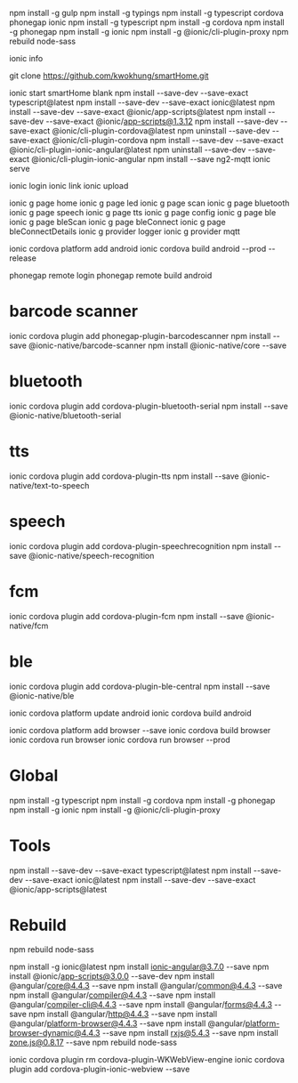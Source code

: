npm install -g gulp
npm install -g typings
npm install -g typescript cordova phonegap ionic
npm install -g typescript
npm install -g cordova
npm install -g phonegap
npm install -g ionic
npm install -g @ionic/cli-plugin-proxy
npm rebuild node-sass

ionic info

git clone https://github.com/kwokhung/smartHome.git

ionic start smartHome blank
npm install --save-dev --save-exact typescript@latest
npm install --save-dev --save-exact ionic@latest
npm install --save-dev --save-exact @ionic/app-scripts@latest
npm install --save-dev --save-exact @ionic/app-scripts@1.3.12
npm install --save-dev --save-exact @ionic/cli-plugin-cordova@latest
npm uninstall --save-dev --save-exact @ionic/cli-plugin-cordova
npm install --save-dev --save-exact @ionic/cli-plugin-ionic-angular@latest
npm uninstall --save-dev --save-exact @ionic/cli-plugin-ionic-angular
npm install --save ng2-mqtt
ionic serve

ionic login
ionic link
ionic upload

ionic g page home
ionic g page led
ionic g page scan
ionic g page bluetooth
ionic g page speech
ionic g page tts
ionic g page config
ionic g page ble
ionic g page bleScan
ionic g page bleConnect
ionic g page bleConnectDetails
ionic g provider logger
ionic g provider mqtt

ionic cordova platform add android
ionic cordova build android --prod --release

phonegap remote login
phonegap remote build android

# barcode scanner
ionic cordova plugin add phonegap-plugin-barcodescanner
npm install --save @ionic-native/barcode-scanner
npm install @ionic-native/core --save

# bluetooth
ionic cordova plugin add cordova-plugin-bluetooth-serial
npm install --save @ionic-native/bluetooth-serial

# tts
ionic cordova plugin add cordova-plugin-tts
npm install --save @ionic-native/text-to-speech

# speech
ionic cordova plugin add cordova-plugin-speechrecognition
npm install --save @ionic-native/speech-recognition

# fcm
ionic cordova plugin add cordova-plugin-fcm
npm install --save @ionic-native/fcm

# ble
ionic cordova plugin add cordova-plugin-ble-central
npm install --save @ionic-native/ble

ionic cordova platform update android
ionic cordova build android

ionic cordova platform add browser --save
ionic cordova build browser
ionic cordova run browser
ionic cordova run browser --prod

# Global
npm install -g typescript
npm install -g cordova
npm install -g phonegap
npm install -g ionic
npm install -g @ionic/cli-plugin-proxy

# Tools
npm install --save-dev --save-exact typescript@latest
npm install --save-dev --save-exact ionic@latest
npm install --save-dev --save-exact @ionic/app-scripts@latest

# Rebuild
npm rebuild node-sass

npm install -g ionic@latest
npm install ionic-angular@3.7.0 --save
npm install @ionic/app-scripts@3.0.0 --save-dev
npm install @angular/core@4.4.3 --save
npm install @angular/common@4.4.3 --save
npm install @angular/compiler@4.4.3 --save
npm install @angular/compiler-cli@4.4.3 --save
npm install @angular/forms@4.4.3 --save
npm install @angular/http@4.4.3 --save
npm install @angular/platform-browser@4.4.3 --save
npm install @angular/platform-browser-dynamic@4.4.3 --save
npm install rxjs@5.4.3 --save
npm install zone.js@0.8.17 --save
npm rebuild node-sass

ionic cordova plugin rm cordova-plugin-WKWebView-engine
ionic cordova plugin add cordova-plugin-ionic-webview --save
